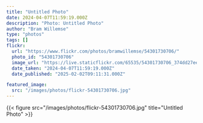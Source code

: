 ```yaml
---
title: "Untitled Photo"
date: 2024-04-07T11:59:19.000Z
description: "Photo: Untitled Photo"
author: "Bram Willemse"
type: "photos"
tags: []
flickr:
  url: "https://www.flickr.com/photos/bramwillemse/54301730706/"
  photo_id: "54301730706"
  image_url: "https://live.staticflickr.com/65535/54301730706_374dd27eec_h.jpg"
  date_taken: "2024-04-07T11:59:19.000Z"
  date_published: "2025-02-02T09:11:31.000Z"

featured_image:
  src: "/images/photos/flickr-54301730706.jpg"
---
```


{{< figure src="/images/photos/flickr-54301730706.jpg" title="Untitled Photo" >}}
